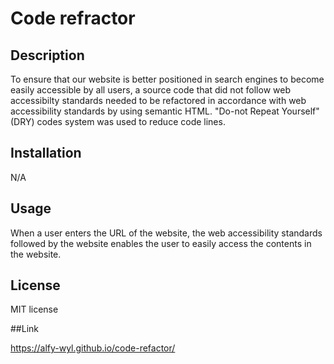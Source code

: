 # Code refractor

## Description

To ensure that our website is better positioned in search engines to become easily accessible by all users, a source code that did not follow web accessibilty standards needed to be refactored in accordance with web accessibility standards by using semantic HTML. "Do-not Repeat Yourself" (DRY) codes system was used to reduce code lines.


## Installation

N/A


## Usage 

When a user enters the URL of the website, the web accessibility standards followed by the website enables the user to easily access the contents in the website.  


## License

MIT license

##Link

https://alfy-wyl.github.io/code-refactor/
